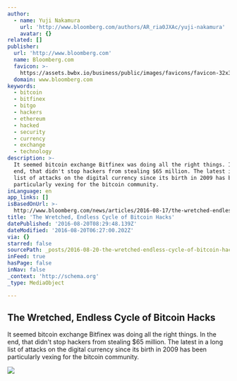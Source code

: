 ```yaml
---
author:
  - name: Yuji Nakamura
    url: 'http://www.bloomberg.com/authors/AR_ria0JXAc/yuji-nakamura'
    avatar: {}
related: []
publisher:
  url: 'http://www.bloomberg.com'
  name: Bloomberg.com
  favicon: >-
    https://assets.bwbx.io/business/public/images/favicons/favicon-32x32-d2b81a9373.png
  domain: www.bloomberg.com
keywords:
  - bitcoin
  - bitfinex
  - bitgo
  - hackers
  - ethereum
  - hacked
  - security
  - currency
  - exchange
  - technology
description: >-
  It seemed bitcoin exchange Bitfinex was doing all the right things. In the
  end, that didn't stop hackers from stealing $65 million. The latest in a long
  list of attacks on the digital currency since its birth in 2009 has been
  particularly vexing for the bitcoin community.
inLanguage: en
app_links: []
isBasedOnUrl: >-
  http://www.bloomberg.com/news/articles/2016-08-17/the-wretched-endless-cycle-of-bitcoin-hacks
title: 'The Wretched, Endless Cycle of Bitcoin Hacks'
datePublished: '2016-08-20T08:29:48.139Z'
dateModified: '2016-08-20T06:27:00.202Z'
via: {}
starred: false
sourcePath: _posts/2016-08-20-the-wretched-endless-cycle-of-bitcoin-hacks.md
inFeed: true
hasPage: false
inNav: false
_context: 'http://schema.org'
_type: MediaObject

---
```

<article style=""><h1>The Wretched, Endless Cycle of Bitcoin Hacks</h1><p>It seemed bitcoin exchange Bitfinex was doing all the right things. In the end, that didn't stop hackers from stealing $65 million. The latest in a long list of attacks on the digital currency since its birth in 2009 has been particularly vexing for the bitcoin community.</p><img src="https://assets.bwbx.io/images/users/iqjWHBFdfxIU/iIfSSo7hLknk/v1/-1x-1.jpg" /></article>